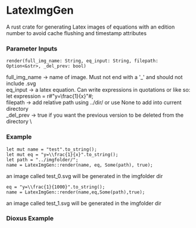 # LatexImgGen

A rust crate for generating Latex images of equations with an edition number to avoid cache flushing and timestamp attributes

### Parameter Inputs
```
render(full_img_name: String, eq_input: String, filepath: Option<&str>, _del_prev: bool)
```
full_img_name -> name of image. Must not end with a '_' and should not include .svg \
eq_input -> a latex equation. Can write expressions in quotations or like so: let expression = r#"y=\frac{1}{x}"#; \
filepath -> add relative path using ../dir/ or use None to add into current directory \
_del_prev -> true if you want the previous version to be deleted from the directory \

### Example
```
let mut name = "test".to_string();
let mut eq = "y=\\frac{1}{x}".to_string();
let path = "../imgfolder/";
name = LatexImgGen::render(name, eq, Some(path), true);
```
an image called test_0.svg will be generated in the imgfolder dir
```
eq = "y=\\frac{1}{1000}".to_string();
name = LatexImgGen::render(name,eq,Some(path),true);
```
an image called test_1.svg will be generated in the imgfolder dir

### Dioxus Example





